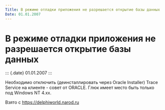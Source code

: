 ```yaml
---
Title: В режиме отладки приложения не разрешается открытие базы данных
Date: 01.01.2007
---
```



В режиме отладки приложения не разрешается открытие базы данных
===============================================================

::: {.date}
01.01.2007
:::

Необходимо отключить (деинсталлировать через Oracle Installer) Trace
Service на клиенте - совет от ORACLE.  Глюк имеет место быть только под
Windows NT 4.xx.

     

Взято с <https://delphiworld.narod.ru>
